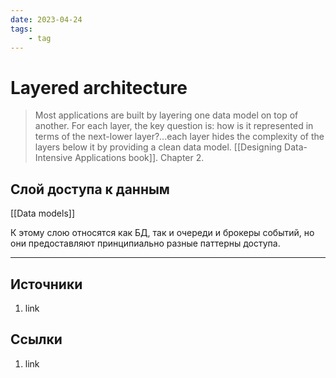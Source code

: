 ```yaml
---
date: 2023-04-24
tags:
    - tag
---
```


# Layered architecture

> Most applications are built by layering one data model on top of another. For each layer, the key question is: how is it represented in terms of the next-lower layer?...each layer hides the complexity of the layers below it by providing a clean data model. [[Designing Data-Intensive Applications book]]. Chapter 2.

## Слой доступа к данным

[[Data models]]

К этому слою относятся как БД, так и очереди и брокеры событий, но они предоставляют принципиально разные паттерны доступа.

---

## Источники

1. link

## Ссылки

1. link

